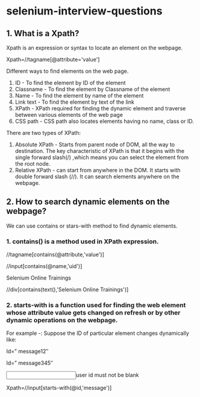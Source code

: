 # selenium-interview-questions

## 1. What is a Xpath?
Xpath is an expression or syntax to locate an element on the webpage.

Xpath=//tagname[@attribute='value']

Different ways to find elements on the web page.
1. ID - To find the element by ID of the element
2. Classname - To find the element by Classname of the element
3. Name - To find the element by name of the element
4. Link text - To find the element by text of the link
5. XPath - XPath required for finding the dynamic element and traverse between various elements of the web page
6. CSS path -	CSS path also locates elements having no name, class or ID.

There are two types of XPath:

1) Absolute XPath - Starts from parent node of DOM, all the way to destination. The key characteristic of XPath is that it begins with the single forward slash(/) ,which means you can select the element from the root node.
2) Relative XPath - can start from anywhere in the DOM. It starts with double forward slash (//). It can search elements anywhere on the webpage.

## 2. How to search dynamic elements on the webpage?
We can use contains or stars-with method to find dynamic elements.

### 1. contains() is a method used in XPath expression.

//tagname[contains(@attribute,'value')]

//input[contains(@name,'uid')]

<div class="new-training">Selenium Online Trainings</div>

//div[contains(text(),'Selenium Online Trainings')]

### 2. starts-with is a function used for finding the web element whose attribute value gets changed on refresh or by other dynamic operations on the webpage.

For example -: Suppose the ID of particular element changes dynamically like:

Id=” message12″

Id=” message345″

<input id="message123">user id must not be blank</label>

Xpath=//input[starts-with(@id,'message')]
